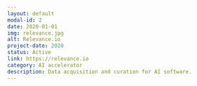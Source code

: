 ```yaml
---
layout: default
modal-id: 2
date: 2020-01-01
img: relevance.jpg
alt: Relevance.io
project-date: 2020
status: Active
link: https://relevance.io
category: AI accelerator
description: Data acquisition and curation for AI software.
---
```


